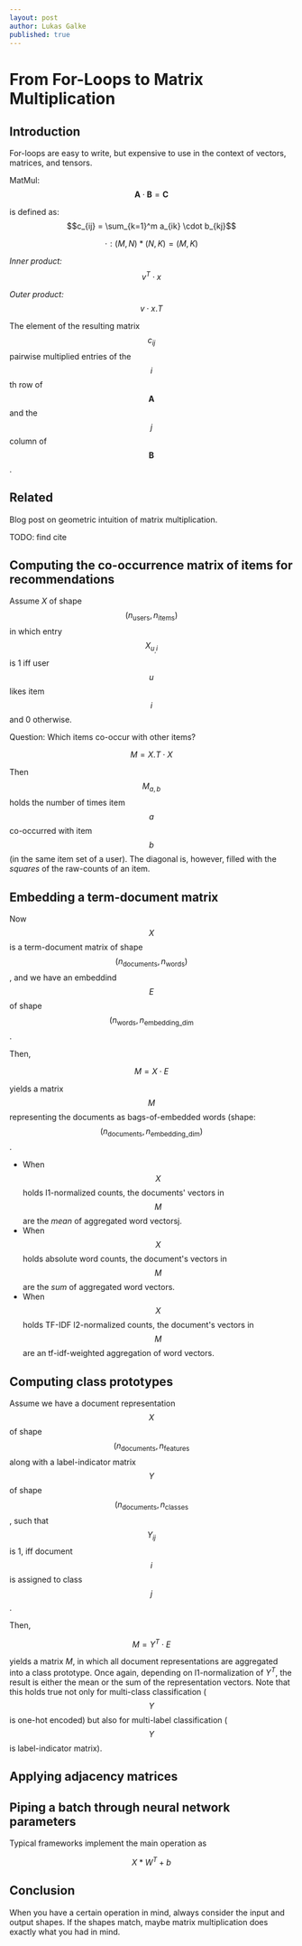 ```yaml
---
layout: post
author: Lukas Galke
published: true
---
```


# From For-Loops to Matrix Multiplication

## Introduction 

For-loops are easy to write, but expensive to use in the context of vectors, matrices, and tensors.

MatMul: $$\boldsymbol{A} \cdot \boldsymbol{B} = \boldsymbol{C}$$

is defined as: $$c_{ij} = \sum_{k=1}^m a_{ik} \cdot b_{kj}$$


$$ \cdot : (M,N) * (N, K) = (M,K) $$

*Inner product:* $$v^T \cdot x$$

*Outer product:* $$ v \cdot x.T $$

The element of the resulting matrix $$c_{ij}$$ pairwise multiplied entries of the $$i$$th row of $$\boldsymbol{A}$$ and the $$j$$ column of $$\boldsymbol{B}$$.





## Related 

Blog post on geometric intuition of matrix multiplication.

TODO: find cite


## Computing the co-occurrence matrix of items for recommendations

Assume $X$ of shape $$(n_\text{users}, n_\text{items})$$ in which entry $$X_{u_,i}$$ is 1 iff user $$u$$ likes item $$i$$ and 0 otherwise.

Question: Which items co-occur with other items?

$$ M = X.T \cdot X $$

Then $$M_{a,b}$$ holds the number of times item $$a$$ co-occurred with item
$$b$$ (in the same item set of a user). The diagonal is, however, filled with
the *squares* of the raw-counts of an item.


## Embedding a term-document matrix

Now $$X$$ is a term-document matrix of shape $$(n_\text{documents}, n_\text{words})$$,
and we have an embeddind $$E$$ of shape $$(n_\text{words}, n_\text{embedding_dim}$$.

Then,

$$ M = X \cdot E $$

yields a matrix $$M$$ representing the documents as bags-of-embedded words
(shape: $$(n_\text{documents}, n_\text{embedding_dim})$$.

- When $$X$$ holds l1-normalized counts, the documents' vectors in $$M$$ are the
  *mean* of aggregated word vectorsj.
- When $$X$$ holds absolute word counts, the document's vectors in $$M$$ are the
  *sum* of aggregated word vectors.
- When $$X$$ holds TF-IDF l2-normalized counts, the document's vectors in $$M$$ are
  an tf-idf-weighted aggregation of word vectors.

## Computing class prototypes

Assume we have a document representation $$X$$ of shape $$(n_\text{documents},
n_\text{features}$$ along with a label-indicator matrix $$Y$$ of shape
$$(n_\text{documents}, n_\text{classes}$$, such that $$Y_{ij}$$ is 1, iff document
$$i$$ is assigned to class $$j$$.

Then, 

$$ M = Y^T \cdot E $$

yields a matrix $M$, in which all document representations are aggregated into
a class prototype.  Once again, depending on l1-normalization of $Y^T$, the
result is either the mean or the sum of the representation vectors.  Note that
this holds true not only for multi-class classification ($$Y$$ is one-hot encoded)
but also for multi-label classification ($$Y$$ is label-indicator matrix).


## Applying adjacency matrices 


## Piping a batch through neural network parameters

Typical frameworks implement the main operation as 

$$ X * W^T + b $$

## Conclusion

When you have a certain operation in mind, always consider the input and output shapes.
If the shapes match, maybe matrix multiplication does exactly what you had in mind.



